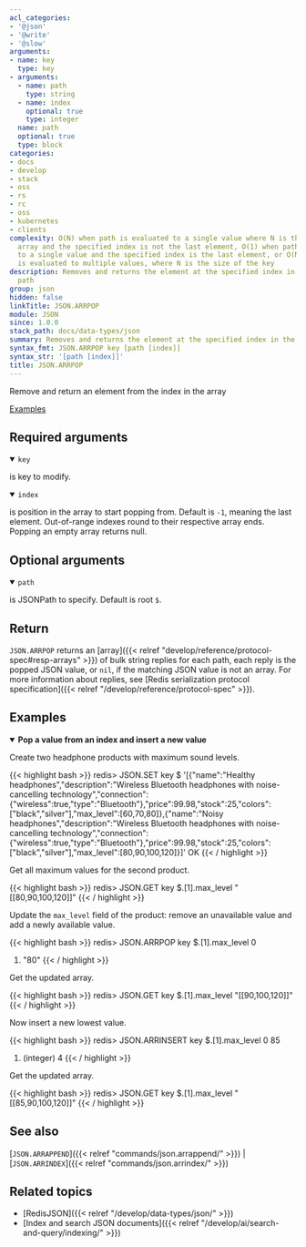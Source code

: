 ```yaml
---
acl_categories:
- '@json'
- '@write'
- '@slow'
arguments:
- name: key
  type: key
- arguments:
  - name: path
    type: string
  - name: index
    optional: true
    type: integer
  name: path
  optional: true
  type: block
categories:
- docs
- develop
- stack
- oss
- rs
- rc
- oss
- kubernetes
- clients
complexity: O(N) when path is evaluated to a single value where N is the size of the
  array and the specified index is not the last element, O(1) when path is evaluated
  to a single value and the specified index is the last element, or O(N) when path
  is evaluated to multiple values, where N is the size of the key
description: Removes and returns the element at the specified index in the array at
  path
group: json
hidden: false
linkTitle: JSON.ARRPOP
module: JSON
since: 1.0.0
stack_path: docs/data-types/json
summary: Removes and returns the element at the specified index in the array at path
syntax_fmt: JSON.ARRPOP key [path [index]]
syntax_str: '[path [index]]'
title: JSON.ARRPOP
---
```

Remove and return an element from the index in the array

[Examples](#examples)

## Required arguments

<details open><summary><code>key</code></summary> 

is key to modify.
</details>

<details open><summary><code>index</code></summary> 

is position in the array to start popping from. Default is `-1`, meaning the last element. Out-of-range indexes round to their respective array ends. Popping an empty array returns null.
</details>

## Optional arguments

<details open><summary><code>path</code></summary> 

is JSONPath to specify. Default is root `$`.
</details>

## Return

`JSON.ARRPOP` returns an [array]({{< relref "develop/reference/protocol-spec#resp-arrays" >}}) of bulk string replies for each path, each reply is the popped JSON value, or `nil`, if the matching JSON value is not an array.
For more information about replies, see [Redis serialization protocol specification]({{< relref "/develop/reference/protocol-spec" >}}). 

## Examples

<details open>
<summary><b>Pop a value from an index and insert a new value</b></summary>

Create two headphone products with maximum sound levels.

{{< highlight bash >}}
redis> JSON.SET key $ '[{"name":"Healthy headphones","description":"Wireless Bluetooth headphones with noise-cancelling technology","connection":{"wireless":true,"type":"Bluetooth"},"price":99.98,"stock":25,"colors":["black","silver"],"max_level":[60,70,80]},{"name":"Noisy headphones","description":"Wireless Bluetooth headphones with noise-cancelling technology","connection":{"wireless":true,"type":"Bluetooth"},"price":99.98,"stock":25,"colors":["black","silver"],"max_level":[80,90,100,120]}]'
OK
{{< / highlight >}}

Get all maximum values for the second product.

{{< highlight bash >}}
redis> JSON.GET key $.[1].max_level
"[[80,90,100,120]]"
{{< / highlight >}}

Update the `max_level` field of the product: remove an unavailable value and add a newly available value.

{{< highlight bash >}}
redis> JSON.ARRPOP key $.[1].max_level 0
1) "80"
{{< / highlight >}}

Get the updated array.

{{< highlight bash >}}
redis> JSON.GET key $.[1].max_level
"[[90,100,120]]"
{{< / highlight >}}

Now insert a new lowest value.

{{< highlight bash >}}
redis> JSON.ARRINSERT key $.[1].max_level 0 85
1) (integer) 4
{{< / highlight >}}

Get the updated array.

{{< highlight bash >}}
redis> JSON.GET key $.[1].max_level
"[[85,90,100,120]]"
{{< / highlight >}}
</details>

## See also

[`JSON.ARRAPPEND`]({{< relref "commands/json.arrappend/" >}}) | [`JSON.ARRINDEX`]({{< relref "commands/json.arrindex/" >}}) 

## Related topics

* [RedisJSON]({{< relref "/develop/data-types/json/" >}})
* [Index and search JSON documents]({{< relref "/develop/ai/search-and-query/indexing/" >}})
